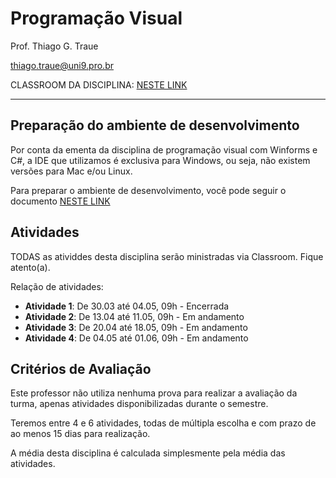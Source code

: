 # Programação Visual

Prof. Thiago G. Traue

thiago.traue@uni9.pro.br

CLASSROOM DA DISCIPLINA: [NESTE LINK](https://classroom.google.com/c/NDY1OTgwNzA0ODYw?cjc=6hg5sxq)

---

## Preparação do ambiente de desenvolvimento

Por conta da ementa da disciplina de programação visual com Winforms e C#, a IDE que utilizamos é exclusiva para Windows, ou seja, não existem versões para Mac e/ou Linux.

Para preparar o ambiente de desenvolvimento, você pode seguir o documento [NESTE LINK](https://docs.google.com/document/d/1d_6mfZW9he3kzPTNJPZ6-7x6Roh72KYH2zTkicxkEAc/edit?usp=sharing)

## Atividades

TODAS as atividdes desta disciplina serão ministradas via Classroom. Fique atento(a).

Relação de atividades:

- **Atividade 1**: De 30.03 até 04.05, 09h - Encerrada
- **Atividade 2**: De 13.04 até 11.05, 09h - Em andamento
- **Atividade 3**: De 20.04 até 18.05, 09h - Em andamento
- **Atividade 4**: De 04.05 até 01.06, 09h - Em andamento

## Critérios de Avaliação

Este professor não utiliza nenhuma prova para realizar a avaliação da turma, apenas atividades disponibilizadas durante o semestre.

Teremos entre 4 e 6 atividades, todas de múltipla escolha e com prazo de ao menos 15 dias para realização.

A média desta disciplina é calculada simplesmente pela média das atividades.
